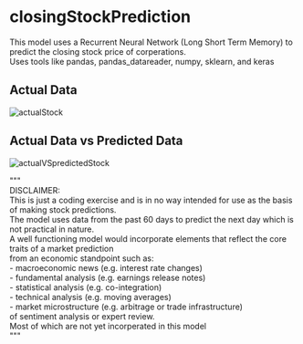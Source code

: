 # closingStockPrediction

This model uses a Recurrent Neural Network (Long Short Term Memory) to predict the closing stock price of corperations.<br>
Uses tools like pandas, pandas_datareader, numpy, sklearn, and keras<br>
<h2>Actual Data</h2>

![actualStock](https://user-images.githubusercontent.com/49726134/109836036-653d5400-7c09-11eb-8e34-c990a6dc3e47.png)

<h2>Actual Data vs Predicted Data</h2>

![actualVSpredictedStock](https://user-images.githubusercontent.com/49726134/109836218-8e5de480-7c09-11eb-931e-113fd207d2a2.png)


"""<br>
DISCLAIMER:<br>
        This is just a coding exercise and is in no way intended for use as the basis of making stock predictions.<br>
        The model uses data from the past 60 days to predict the next day which is not practical in nature.<br>
        A well functioning model would incorporate elements that reflect the core traits of a market prediction<br>
        from an economic standpoint such as:<br>
                - macroeconomic news (e.g. interest rate changes)<br>
                - fundamental analysis (e.g. earnings release notes)<br>
                - statistical analysis (e.g. co-integration)<br>
                - technical analysis (e.g. moving averages)<br>
                - market microstructure (e.g. arbitrage or trade infrastructure)<br>
        of sentiment analysis or expert review. <br>
        Most of which are not yet incorperated in this model<br>
"""
